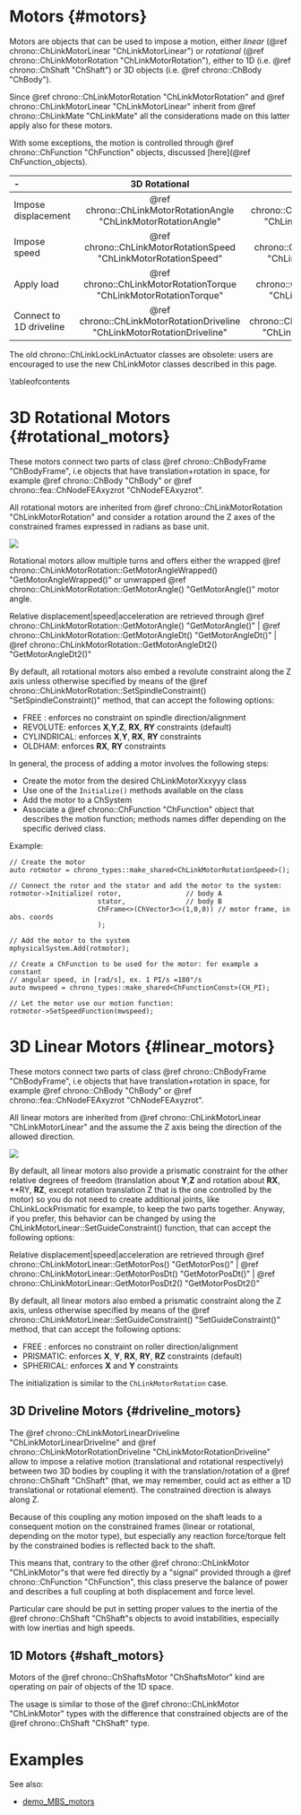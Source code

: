 ﻿
Motors      {#motors}
========

Motors are objects that can be used to impose a motion, either _linear_ (@ref chrono::ChLinkMotorLinear "ChLinkMotorLinear") or _rotational_ (@ref chrono::ChLinkMotorRotation "ChLinkMotorRotation"), either to 1D (i.e. @ref chrono::ChShaft "ChShaft") or 3D objects (i.e. @ref chrono::ChBody "ChBody").

Since @ref chrono::ChLinkMotorRotation "ChLinkMotorRotation" and @ref chrono::ChLinkMotorLinear "ChLinkMotorLinear" inherit from @ref chrono::ChLinkMate "ChLinkMate" all the considerations made on this latter apply also for these motors.

With some exceptions, the motion is controlled through @ref chrono::ChFunction "ChFunction" objects, discussed [here](@ref ChFunction_objects).

| -                        | 3D Rotational                                                            | 3D Linear                                                            | 1D Linear/Rotational                                    |   
| :----------------------- | :---------------------------------------------------------------------:  | :------------------------------------------------------------------: | :-----------------------------------------------------: |
| Impose displacement      | @ref chrono::ChLinkMotorRotationAngle "ChLinkMotorRotationAngle"         | @ref chrono::ChLinkMotorLinearPosition "ChLinkMotorLinearPosition"   | @ref chrono::ChShaftsMotorAngle "ChShaftsMotorAngle"    |   
| Impose speed             | @ref chrono::ChLinkMotorRotationSpeed "ChLinkMotorRotationSpeed"         | @ref chrono::ChLinkMotorLinearSpeed "ChLinkMotorLinearSpeed"         | @ref chrono::ChShaftsMotorSpeed "ChShaftsMotorSpeed"    |
| Apply load               | @ref chrono::ChLinkMotorRotationTorque "ChLinkMotorRotationTorque"       | @ref chrono::ChLinkMotorLinearForce "ChLinkMotorLinearForce"         | @ref chrono::ChShaftsMotorTorque "ChShaftsMotorTorque"  |
| Connect to 1D driveline  | @ref chrono::ChLinkMotorRotationDriveline "ChLinkMotorRotationDriveline" | @ref chrono::ChLinkMotorLinearDriveline "ChLinkMotorLinearDriveline" | -                                                       |


<div class="ce-warning"> 
The old chrono::ChLinkLockLinActuator classes are obsolete: users are encouraged to use the new ChLinkMotor classes described in this page.
</div> 


\tableofcontents


# 3D Rotational Motors   {#rotational_motors}

These motors connect two parts of class @ref chrono::ChBodyFrame "ChBodyFrame", i.e objects that have translation+rotation in space, for example @ref chrono::ChBody "ChBody" or @ref chrono::fea::ChNodeFEAxyzrot "ChNodeFEAxyzrot".

All rotational motors are inherited from @ref chrono::ChLinkMotorRotation "ChLinkMotorRotation" and consider a rotation around the Z axes of the constrained frames expressed in radians as base unit.

![](http://www.projectchrono.org/assets/manual/pic_ChLinkMotorRotation.png)

Rotational motors allow multiple turns and offers either the wrapped @ref chrono::ChLinkMotorRotation::GetMotorAngleWrapped() "GetMotorAngleWrapped()" or unwrapped @ref chrono::ChLinkMotorRotation::GetMotorAngle() "GetMotorAngle()" motor angle.

Relative displacement|speed|acceleration are retrieved through @ref chrono::ChLinkMotorRotation::GetMotorAngle() "GetMotorAngle()" | @ref chrono::ChLinkMotorRotation::GetMotorAngleDt() "GetMotorAngleDt()" | @ref chrono::ChLinkMotorRotation::GetMotorAngleDt2() "GetMotorAngleDt2()"

By default, all rotational motors also embed a revolute constraint along the Z axis unless otherwise specified by means of the @ref chrono::ChLinkMotorRotation::SetSpindleConstraint() "SetSpindleConstraint()" method, that can accept the following options:

- FREE : enforces no constraint on spindle direction/alignment
- REVOLUTE: enforces **X**,**Y**,**Z**, **RX**, **RY** constraints (default)
- CYLINDRICAL: enforces **X**,**Y**, **RX**, **RY** constraints 
- OLDHAM: enforces **RX**, **RY** constraints 
  
In general, the process of adding a motor involves the following steps:

- Create the motor from the desired ChLinkMotorXxxyyy class
- Use one of the ```Initialize()``` methods available on the class
- Add the motor to a ChSystem
- Associate a @ref chrono::ChFunction "ChFunction" object that describes the motion function;
  methods names differ depending on the specific derived class.

Example:

~~~{.cpp}
// Create the motor
auto rotmotor = chrono_types::make_shared<ChLinkMotorRotationSpeed>();

// Connect the rotor and the stator and add the motor to the system:
rotmotor->Initialize( rotor,                // body A
                      stator,               // body B
                      ChFrame<>(ChVector3<>(1,0,0)) // motor frame, in abs. coords
                      );
                      
// Add the motor to the system
mphysicalSystem.Add(rotmotor);

// Create a ChFunction to be used for the motor: for example a constant 
// angular speed, in [rad/s], ex. 1 PI/s =180°/s
auto mwspeed = chrono_types::make_shared<ChFunctionConst>(CH_PI); 

// Let the motor use our motion function:
rotmotor->SetSpeedFunction(mwspeed);

~~~



# 3D Linear Motors {#linear_motors}

These motors connect two parts of class @ref chrono::ChBodyFrame "ChBodyFrame", i.e objects that have translation+rotation in space, for example @ref chrono::ChBody "ChBody" or @ref chrono::fea::ChNodeFEAxyzrot "ChNodeFEAxyzrot".

All linear motors are inherited from @ref chrono::ChLinkMotorLinear "ChLinkMotorLinear" and the assume the Z axis being the direction of the allowed direction.
 
![](http://www.projectchrono.org/assets/manual/pic_ChLinkMotorLinear.png)

By default, all linear motors also provide a prismatic constraint for the other relative degrees of freedom (translation about **Y**,**Z** and rotation about **RX**, **RY, **RZ**, except rotation translation Z that is the one controlled by the motor) so you do not need to create additional joints, like ChLinkLockPrismatic for example, to keep the two parts together. Anyway, if you prefer, this behavior can be changed by using the ChLinkMotorLinear::SetGuideConstraint() function, that can accept the following options:

Relative displacement|speed|acceleration are retrieved through @ref chrono::ChLinkMotorLinear::GetMotorPos() "GetMotorPos()" | @ref chrono::ChLinkMotorLinear::GetMotorPosDt() "GetMotorPosDt()" | @ref chrono::ChLinkMotorLinear::GetMotorPosDt2() "GetMotorPosDt2()"

By default, all linear motors also embed a prismatic constraint along the Z axis, unless otherwise specified by means of the @ref chrono::ChLinkMotorLinear::SetGuideConstraint() "SetGuideConstraint()" method, that can accept the following options:

- FREE : enforces no constraint on roller direction/alignment
- PRISMATIC: enforces **X**, **Y**, **RX**, **RY**, **RZ** constraints (default)
- SPHERICAL: enforces **X** and **Y**  constraints 

The initialization is similar to the `ChLinkMotorRotation` case.


## 3D Driveline Motors  {#driveline_motors}

The @ref chrono::ChLinkMotorLinearDriveline "ChLinkMotorLinearDriveline" and @ref chrono::ChLinkMotorRotationDriveline "ChLinkMotorRotationDriveline" allow to impose a relative motion (translational and rotational respectively) between two 3D bodies by coupling it with the translation/rotation of a @ref chrono::ChShaft "ChShaft" (that, we may remember, could act as either a 1D translational or rotational element). The constrained direction is always along Z.

Because of this coupling any motion imposed on the shaft leads to a consequent motion on the constrained frames (linear or rotational, depending on the motor type), but especially any reaction force/torque felt by the constrained bodies is reflected back to the shaft.

This means that, contrary to the other @ref chrono::ChLinkMotor "ChLinkMotor"s that were fed directly by a "signal" provided through a @ref chrono::ChFunction "ChFunction", this class preserve the balance of power and describes a full coupling at both displacement and force level.

Particular care should be put in setting proper values to the inertia of the @ref chrono::ChShaft "ChShaft"s objects to avoid instabilities, especially with low inertias and high speeds.

## 1D Motors  {#shaft_motors}

Motors of the @ref chrono::ChShaftsMotor "ChShaftsMotor" kind are operating on pair of objects of the 1D space.

The usage is similar to those of the @ref chrono::ChLinkMotor "ChLinkMotor" types with the difference that constrained objects are of the @ref chrono::ChShaft "ChShaft" type.


# Examples

See also:

- [demo_MBS_motors](https://github.com/projectchrono/chrono/blob/main/src/demos/mbs/demo_MBS_motors.cpp)


